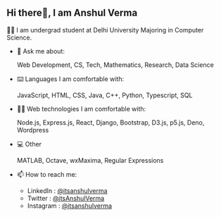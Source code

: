 ## Hi there👋, I am Anshul Verma



👨‍🎓 I am undergrad student at Delhi University 
   Majoring in Computer Science.



- 📢 Ask me about:

  Web Development, CS, Tech, Mathematics, Research, Data Science


- ⌨️ Languages I am comfortable with:

  JavaScript, HTML, CSS, Java, C++, Python, Typescript, SQL


- 👨‍💻 Web technologies I am comfortable with:

  Node.js, Express.js, React, Django, Bootstrap, D3.js, p5.js, Deno, Wordpress

- 💻 Other

  MATLAB, Octave, wxMaxima, Regular Expressions

- 📫 How to reach me: 

  - LinkedIn : [@itsanshulverma](https://www.linkedin.com/in/itsanshulverma)
  - Twitter : [@itsAnshulVerma](https://twitter.com/itsAnshulVerma)
  - Instagram : [@itsanshulverma](https://instagram.com/itsanshulverma)
